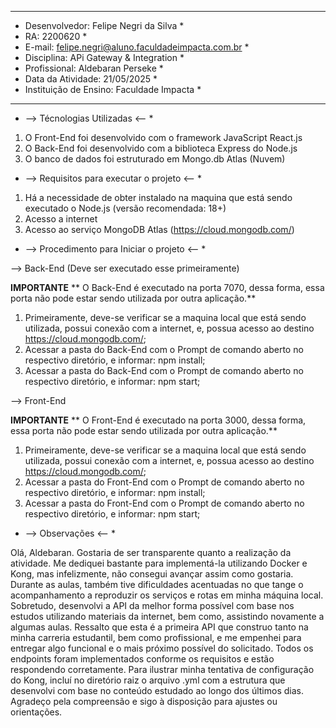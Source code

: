 * *********************************************************************	*
* Desenvolvedor: Felipe Negri da Silva						*
* RA: 2200620										*
* E-mail: felipe.negri@aluno.faculdadeimpacta.com.br				*
* Disciplina: APi Gateway & Integration						*
* Profissional: Aldebaran Perseke							*
* Data da Atividade: 21/05/2025							*
* Instituição de Ensino: Faculdade Impacta					*
* *********************************************************************	*

* --> Técnologias Utilizadas <-- *

1) O Front-End foi desenvolvido com o framework JavaScript React.js
2) O Back-End foi desenvolvido com a biblioteca Express do Node.js
3) O banco de dados foi estruturado em Mongo.db Atlas (Nuvem)

* --> Requisitos para executar o projeto <-- *
1) Há a necessidade de obter instalado na maquina que está sendo executado o Node.js (versão recomendada: 18+)
2) Acesso a internet
3) Acesso ao serviço MongoDB Atlas (https://cloud.mongodb.com/)

* --> Procedimento para Iniciar o projeto <-- *

--> Back-End (Deve ser executado esse primeiramente)

**IMPORTANTE**
** O Back-End é executado na porta 7070, dessa forma, essa porta não pode estar sendo utilizada por outra aplicação.**

1) Primeiramente, deve-se verificar se a maquina local que está sendo utilizada, possui conexão com a internet, e, possua acesso ao destino https://cloud.mongodb.com/;
2) Acessar a pasta do Back-End com o Prompt de comando aberto no respectivo diretório, e informar: npm install;
3) Acessar a pasta do Back-End com o Prompt de comando aberto no respectivo diretório, e informar: npm start;

--> Front-End 

**IMPORTANTE**
** O Front-End é executado na porta 3000, dessa forma, essa porta não pode estar sendo utilizada por outra aplicação.**

1) Primeiramente, deve-se verificar se a maquina local que está sendo utilizada, possui conexão com a internet, e, possua acesso ao destino https://cloud.mongodb.com/;
2) Acessar a pasta do Front-End com o Prompt de comando aberto no respectivo diretório, e informar: npm install;
3) Acessar a pasta do Front-End com o Prompt de comando aberto no respectivo diretório, e informar: npm start;

* --> Observações <-- *

Olá, Aldebaran.
Gostaria de ser transparente quanto a realização da atividade. Me dediquei bastante para implementá-la utilizando Docker e Kong, mas infelizmente, não consegui avançar assim como gostaria. Durante as aulas, também tive dificuldades acentuadas no que tange o acompanhamento a reproduzir os serviços e rotas em minha máquina local. Sobretudo, desenvolvi a API da melhor forma possível com base nos estudos utilizando materiais da internet, bem como, assistindo novamente a algumas aulas. Ressalto que esta é a primeira API que construo tanto na minha carreria estudantil, bem como profissional, e me empenhei para entregar algo funcional e o mais próximo possível do solicitado. Todos os endpoints foram implementados conforme os requisitos e estão respondendo corretamente.
Para ilustrar minha tentativa de configuração do Kong, incluí no diretório raiz o arquivo .yml com a estrutura que desenvolvi com base no conteúdo estudado ao longo dos últimos dias.
Agradeço pela compreensão e sigo à disposição para ajustes ou orientações.
